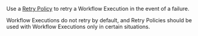 Use a [Retry Policy](/concepts/what-is-a-retry-policy) to retry a Workflow Execution in the event of a failure.

Workflow Executions do not retry by default, and Retry Policies should be used with Workflow Executions only in certain situations.
